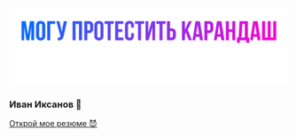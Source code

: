![Header](https://github.com/IvanIksanov/ivaniksanov/blob/main/IMG_1538.PNG)
### Иван Иксанов 👋
[Открой мое резюме 😈](https://docs.google.com/document/d/1HRhtAmWjqkDpU7Tl_bUSwl8JZkZJrTy3cRrkINeLbnQ/edit?usp=sharing)
